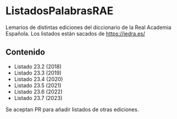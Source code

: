 # ListadosPalabrasRAE
Lemarios de distintas ediciones del diccionario de la Real Academia Española. Los listados están sacados de https://iedra.es/

## Contenido
- Listado 23.2 (2018)
- Listado 23.3 (2019)
- Listado 23.4 (2020)
- Listado 23.5 (2021)
- Listado 23.6 (2022)
- Listado 23.7 (2023)

Se aceptan PR para añadir listados de otras ediciones.
